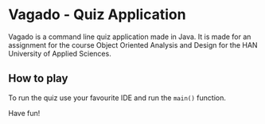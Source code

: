 # Vagado - Quiz Application

Vagado is a command line quiz application made in Java.
It is made for an assignment for the course Object Oriented Analysis and Design for the HAN University of Applied Sciences.

## How to play

To run the quiz use your favourite IDE and run the `main()` function.

Have fun!
